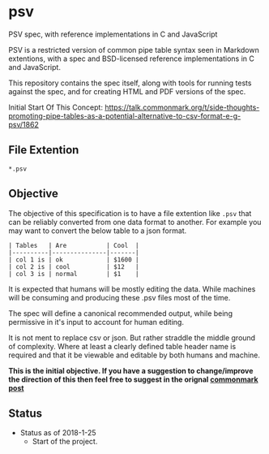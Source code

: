 # psv
PSV spec, with reference implementations in C and JavaScript

PSV is a restricted version of common pipe table syntax seen in Markdown extentions, with a spec and BSD-licensed reference implementations in C and JavaScript.

This repository contains the spec itself, along with tools for running tests against the spec, and for creating HTML and PDF versions of the spec.

Initial Start Of This Concept: https://talk.commonmark.org/t/side-thoughts-promoting-pipe-tables-as-a-potential-alternative-to-csv-format-e-g-psv/1862

## File Extention

`*.psv`

## Objective

The objective of this specification is to have a file extention like `.psv` that can be reliably converted from one data format to another. For example you may want to convert the below table to a json format.

```
| Tables   | Are           | Cool  |  
|----------|---------------|-------| 
| col 1 is | ok            | $1600 | 
| col 2 is | cool          | $12   | 
| col 3 is | normal        | $1    | 
```

It is expected that humans will be mostly editing the data. While machines will be consuming and producing these .psv files most of the time.

The spec will define a canonical recommended output, while being permissive in it's input to account for human editing.

It is not ment to replace csv or json. But rather straddle the middle ground of complexity. Where at least a clearly defined table header name is required and that it be viewable and editable by both humans and machine.

**This is the initial objective. If you have a suggestion to change/improve the direction of this then feel free to suggest in the orignal [commonmark post](https://talk.commonmark.org/t/side-thoughts-promoting-pipe-tables-as-a-potential-alternative-to-csv-format-e-g-psv/1862)**

## Status

* Status as of 2018-1-25
   - Start of the project.
